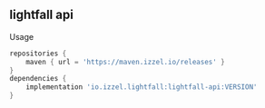 ## lightfall api

Usage

```groovy
repositories {
    maven { url = 'https://maven.izzel.io/releases' }
}
dependencies {
    implementation 'io.izzel.lightfall:lightfall-api:VERSION'
}
```
